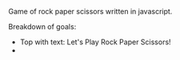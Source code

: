 Game of rock paper scissors written in javascript.

Breakdown of goals:

- Top with text: Let's Play Rock Paper Scissors!
-